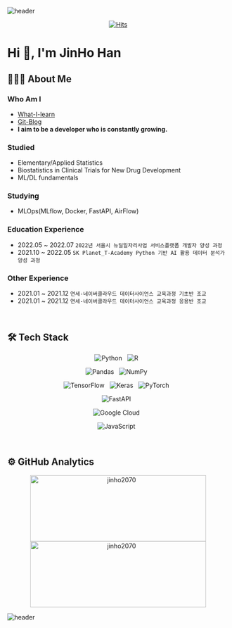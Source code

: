 ![header](https://capsule-render.vercel.app/api?type=waving&color=B22222&height=200&section=header&text=ZINO's&nbsp;&nbsp;GitHub&animation=twinkling)

<div align=center>
  
[![Hits](https://hits.seeyoufarm.com/api/count/incr/badge.svg?url=https%3A%2F%2Fgithub.com%2Fjinho2070&count_bg=%23FF0000&title_bg=%23555555&icon=&icon_color=%23E7E7E7&title=hits&edge_flat=false)](https://hits.seeyoufarm.com)
</div>
  
# Hi 👋, I'm JinHo Han

## 👨🏻‍💻 About Me
### Who Am I
- [What-I-learn]()
- [Git-Blog](https://jinho2070.github.io/)
- **I aim to be a developer who is constantly growing.**

<!-- ### Kaggle -->

<!-- ### Work Experience -->

### Studied
- Elementary/Applied Statistics
- Biostatistics in Clinical Trials for New Drug Development
- ML/DL fundamentals

### Studying
- MLOps(MLflow, Docker, FastAPI, AirFlow)

### Education Experience
- 2022.05 ~ 2022.07 `2022년 서울시 뉴딜일자리사업 서비스플랫폼 개발자 양성 과정`
- 2021.10 ~ 2022.05 `SK Planet_T-Academy Python 기반 AI 활용 데이터 분석가 양성 과정`

### Other Experience
- 2021.01 ~ 2021.12 `연세-네이버클라우드 데이터사이언스 교육과정 기초반 조교`
- 2021.01 ~ 2021.12 `연세-네이버클라우드 데이터사이언스 교육과정 응용반 조교`


<br>


## 🛠 Tech Stack

<p align="center">
  <img alt="Python" src="https://img.shields.io/badge/python-%2314354C.svg?style=for-the-badge&logo=python&logoColor=white"/> &nbsp
  <img alt="R" src="https://img.shields.io/badge/r-%23276DC3.svg?style=for-the-badge&logo=r&logoColor=white"/> &nbsp
</p>

<p align="center">
  <img alt="Pandas" src="https://img.shields.io/badge/pandas-%23150458.svg?style=for-the-badge&logo=pandas&logoColor=white"/> &nbsp
  <img alt="NumPy" src="https://img.shields.io/badge/numpy-%23013243.svg?style=for-the-badge&logo=numpy&logoColor=white"/> &nbsp
</p>

<p align="center">
  <img alt="TensorFlow" src="https://img.shields.io/badge/TensorFlow-%23FF6F00.svg?style=for-the-badge&logo=TensorFlow&logoColor=white"/> &nbsp
  <img alt="Keras" src="https://img.shields.io/badge/Keras-%23D00000.svg?style=for-the-badge&logo=Keras&logoColor=white"/> &nbsp
  <img alt="PyTorch" src="https://img.shields.io/badge/PyTorch-%23EE4C2C.svg?style=for-the-badge&logo=PyTorch&logoColor=white"/> &nbsp
</p>

<p align="center">
  <img alt="FastAPI" src="https://img.shields.io/badge/FastAPI-009688.svg?style=for-the-badge&logo=FastAPI&logoColor=white"/> &nbsp
</p>

<p align="center">
  <img alt="Google Cloud" src="https://img.shields.io/badge/GoogleCloud-%234285F4.svg?style=for-the-badge&logo=google-cloud&logoColor=white"/> &nbsp
</p>

<p align="center">
  <img alt="JavaScript" src="https://img.shields.io/badge/javascript-%23323330.svg?style=for-the-badge&logo=javascript&logoColor=%23F7DF1E"/> &nbsp
</p>


<br>


## ⚙️ GitHub Analytics

<p align="center">
  <a href="https://github.com/jinho2070">
    <img height="150em" width="400" src="https://github-readme-stats.vercel.app/api?username=jinho2070&show_icons=true&theme=dark&count_private=true&include_all_commits=true&locale=en" alt="jinho2070" align="center"/>
    <img height="150em" width="400" src="https://github-readme-stats.vercel.app/api/top-langs/?username=jinho2070&show_icons=true&icon_color=004386&theme=dark&layout=compact)" alt="jinho2070" align="center"/>
  </a>
</p>





![header](https://capsule-render.vercel.app/api?&color=B22222&type=waving&section=footer)




<!-- 
<p align="right">
  <a href="https://github.com/jinho2070">
    <img src="https://komarev.com/ghpvc/?username=jinho2070&label=Views&color=B22222&style=flat-square" alt="jinho2070"/>
  </a>
</p>
 -->

